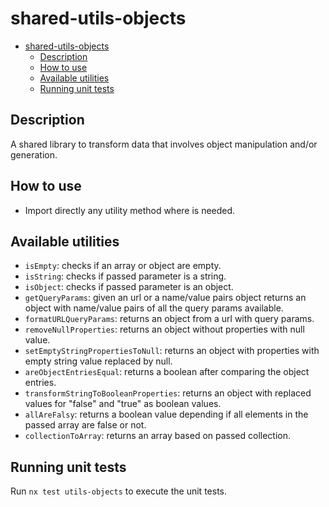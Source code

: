 # shared-utils-objects

- [shared-utils-objects](#shared-utils-objects)
  - [Description](#description)
  - [How to use](#how-to-use)
  - [Available utilities](#available-utilities)
  - [Running unit tests](#running-unit-tests)

## Description

A shared library to transform data that involves object manipulation and/or generation.

## How to use

- Import directly any utility method where is needed.

## Available utilities

- `isEmpty`: checks if an array or object are empty.
- `isString`: checks if passed parameter is a string.
- `isObject`: checks if passed parameter is an object.
- `getQueryParams`: given an url or a name/value pairs object returns an object with name/value pairs of all the query params available.
- `formatURLQueryParams`: returns an object from a url with query params.
- `removeNullProperties`: returns an object without properties with null value.
- `setEmptyStringPropertiesToNull`: returns an object with properties with empty string value replaced by null.
- `areObjectEntriesEqual`: returns a boolean after comparing the object entries.
- `transformStringToBooleanProperties`: returns an object with replaced values for "false" and "true" as boolean values.
- `allAreFalsy`: returns a boolean value depending if all elements in the passed array are false or not.
- `collectionToArray`: returns an array based on passed collection.

## Running unit tests

Run `nx test utils-objects` to execute the unit tests.
